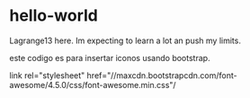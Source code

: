 # hello-world

Lagrange13 here. Im expecting to learn a lot an push my limits.

este codigo es para insertar iconos usando bootstrap.

link rel="stylesheet" href="//maxcdn.bootstrapcdn.com/font-awesome/4.5.0/css/font-awesome.min.css"/
